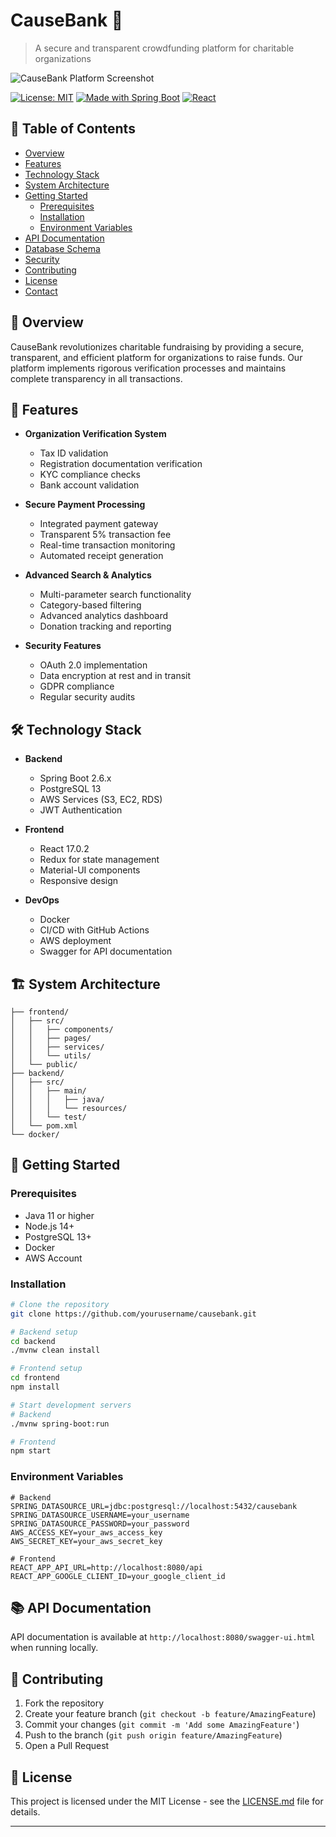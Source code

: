 # CauseBank 🏦
> A secure and transparent crowdfunding platform for charitable organizations

![CauseBank Platform Screenshot](/api/placeholder/800/400)

[![License: MIT](https://img.shields.io/badge/License-MIT-yellow.svg)](https://opensource.org/licenses/MIT)
[![Made with Spring Boot](https://img.shields.io/badge/Made%20with-Spring%20Boot-green.svg)](https://spring.io/projects/spring-boot)
[![React](https://img.shields.io/badge/React-17.0.2-blue.svg)](https://reactjs.org/)

## 📖 Table of Contents
- [Overview](#overview)
- [Features](#features)
- [Technology Stack](#technology-stack)
- [System Architecture](#system-architecture)
- [Getting Started](#getting-started)
  - [Prerequisites](#prerequisites)
  - [Installation](#installation)
  - [Environment Variables](#environment-variables)
- [API Documentation](#api-documentation)
- [Database Schema](#database-schema)
- [Security](#security)
- [Contributing](#contributing)
- [License](#license)
- [Contact](#contact)

## 🌟 Overview
CauseBank revolutionizes charitable fundraising by providing a secure, transparent, and efficient platform for organizations to raise funds. Our platform implements rigorous verification processes and maintains complete transparency in all transactions.

## 🚀 Features
* **Organization Verification System**
  - Tax ID validation
  - Registration documentation verification
  - KYC compliance checks
  - Bank account validation

* **Secure Payment Processing**
  - Integrated payment gateway
  - Transparent 5% transaction fee
  - Real-time transaction monitoring
  - Automated receipt generation

* **Advanced Search & Analytics**
  - Multi-parameter search functionality
  - Category-based filtering
  - Advanced analytics dashboard
  - Donation tracking and reporting

* **Security Features**
  - OAuth 2.0 implementation
  - Data encryption at rest and in transit
  - GDPR compliance
  - Regular security audits

## 🛠 Technology Stack
* **Backend**
  - Spring Boot 2.6.x
  - PostgreSQL 13
  - AWS Services (S3, EC2, RDS)
  - JWT Authentication

* **Frontend**
  - React 17.0.2
  - Redux for state management
  - Material-UI components
  - Responsive design

* **DevOps**
  - Docker
  - CI/CD with GitHub Actions
  - AWS deployment
  - Swagger for API documentation

## 🏗 System Architecture
```
├── frontend/
│   ├── src/
│   │   ├── components/
│   │   ├── pages/
│   │   ├── services/
│   │   └── utils/
│   └── public/
├── backend/
│   ├── src/
│   │   ├── main/
│   │   │   ├── java/
│   │   │   └── resources/
│   │   └── test/
│   └── pom.xml
└── docker/
```

## 🚦 Getting Started

### Prerequisites
* Java 11 or higher
* Node.js 14+
* PostgreSQL 13+
* Docker
* AWS Account

### Installation
```bash
# Clone the repository
git clone https://github.com/yourusername/causebank.git

# Backend setup
cd backend
./mvnw clean install

# Frontend setup
cd frontend
npm install

# Start development servers
# Backend
./mvnw spring-boot:run

# Frontend
npm start
```

### Environment Variables
```env
# Backend
SPRING_DATASOURCE_URL=jdbc:postgresql://localhost:5432/causebank
SPRING_DATASOURCE_USERNAME=your_username
SPRING_DATASOURCE_PASSWORD=your_password
AWS_ACCESS_KEY=your_aws_access_key
AWS_SECRET_KEY=your_aws_secret_key

# Frontend
REACT_APP_API_URL=http://localhost:8080/api
REACT_APP_GOOGLE_CLIENT_ID=your_google_client_id
```

## 📚 API Documentation
API documentation is available at `http://localhost:8080/swagger-ui.html` when running locally.

## 🎯 Contributing
1. Fork the repository
2. Create your feature branch (`git checkout -b feature/AmazingFeature`)
3. Commit your changes (`git commit -m 'Add some AmazingFeature'`)
4. Push to the branch (`git push origin feature/AmazingFeature`)
5. Open a Pull Request

## 📄 License
This project is licensed under the MIT License - see the [LICENSE.md](LICENSE.md) file for details.

---
